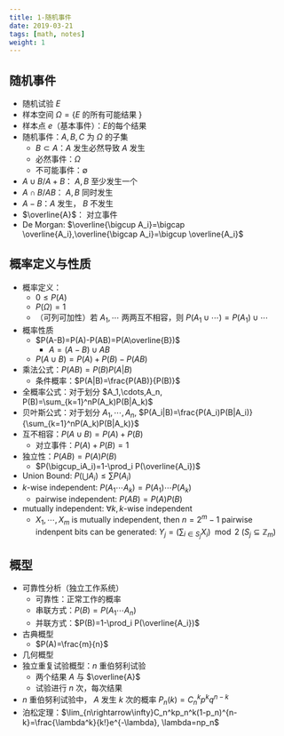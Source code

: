 ```yaml
---
title: 1-随机事件
date: 2019-03-21
tags: [math, notes]
weight: 1
---
```


## 随机事件

- 随机试验 $E$
- 样本空间 $\Omega=\{E$ 的所有可能结果 $\}$
- 样本点 $e$（基本事件）：$E$的每个结果
- 随机事件：$A,B,C$ 为 $\Omega$ 的子集
  - $B\subset A$：$A$ 发生必然导致 $A$ 发生
  - 必然事件：$\Omega$
  - 不可能事件：$\emptyset$
- $A\cup B/A+B$： $A,B$ 至少发生一个
- $A\cap B/AB$： $A,B$ 同时发生
- $A - B$：$A$ 发生， $B$ 不发生
- $\overline{A}$： 对立事件
- De Morgan: $\overline{\bigcup A_i}=\bigcap \overline{A_i},\overline{\bigcap A_i}=\bigcup \overline{A_i}$

## 概率定义与性质

- 概率定义：
  - $0\leq P(A)$
  - $P(\Omega)=1$
  - （可列可加性）若 $A_1,\cdots$ 两两互不相容，则 $P(A_1\cup\cdots)=P(A_1)\cup\cdots$
- 概率性质
  - $P(A-B)=P(A)-P(AB)=P(A\overline{B})$
    - $A=(A-B)\cup AB$
  - $P(A\cup B)=P(A)+P(B)-P(AB)$
- 乘法公式：$P(AB)=P(B)P(A|B)$
  - 条件概率：$P(A|B)=\frac{P(AB)}{P(B)}$
- 全概率公式：对于划分 $A_1,\cdots,A_n, P(B)=\sum_{k=1}^nP(A_k)P(B|A_k)$
- 贝叶斯公式：对于划分 $A_1,\cdots,A_n$, $P(A_i|B)=\frac{P(A_i)P(B|A_i)}{\sum_{k=1}^nP(A_k)P(B|A_k)}$
- 互不相容：$P(A\cup B)=P(A)+P(B)$
  - 对立事件：$P(A)+P(B)=1$
- 独立性：$P(AB)=P(A)P(B)$
  - $P(\bigcup_iA_i)=1-\prod_i P(\overline{A_i})$
- Union Bound: $P(\bigcup A_i)\leq\sum P(A_i)$
- $k$-wise independent: $P(A_1\cdots A_k)=P(A_1)\cdots P(A_k)$
  - pairwise independent: $P(AB)=P(A)P(B)$
- mutually independent: $\forall k,k$-wise independent
  - $X_1,\cdots,X_m$ is mutually independent, then $n=2^m-1$ pairwise indenpent bits can be generated: $Y_j=(\sum_{i\in S_j}X_i)\mod 2$ ($S_j\subseteq \mathbb{Z}_m$)

## 概型

- 可靠性分析（独立工作系统）
  - 可靠性：正常工作的概率
  - 串联方式：$P(B)=P(A_1\cdots A_n)$
  - 并联方式：$P(B)=1-\prod_i P(\overline{A_i})$
- 古典概型
  - $P(A)=\frac{m}{n}$
- 几何概型
- 独立重复试验概型：$n$ 重伯努利试验
  - 两个结果 $A$ 与 $\overline{A}$
  - 试验进行 $n$ 次，每次结果
- $n$ 重伯努利试验中， $A$ 发生 $k$ 次的概率 $P_n(k)=C_n^kp^kq^{n-k}$
- 泊松定理：$\lim_{n\rightarrow\infty}C_n^kp_n^k(1-p_n)^{n-k}=\frac{\lambda^k}{k!}e^{-\lambda}, \lambda=np_n$
